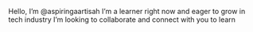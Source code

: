 Hello, I’m @aspiringaartisah
I’m a learner right now and eager to grow in tech industry 
I’m looking to collaborate and connect with you to learn 


<!---
aspiringaartisah/aspiringaartisah is a ✨ special ✨ repository because its `README.md` (this file) appears on your GitHub profile.
You can click the Preview link to take a look at your changes.
--->
